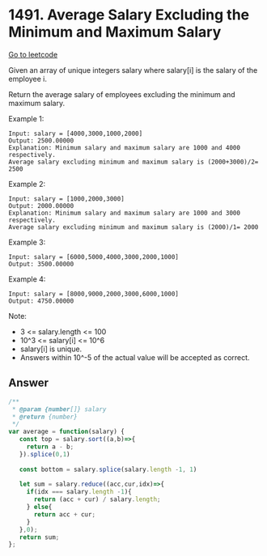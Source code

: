 # 1491. Average Salary Excluding the Minimum and Maximum Salary

[Go to leetcode](https://leetcode.com/problems/average-salary-excluding-the-minimum-and-maximum-salary/)

Given an array of unique integers salary where salary[i] is the salary of the employee i.

Return the average salary of employees excluding the minimum and maximum salary.

Example 1:

```
Input: salary = [4000,3000,1000,2000]
Output: 2500.00000
Explanation: Minimum salary and maximum salary are 1000 and 4000 respectively.
Average salary excluding minimum and maximum salary is (2000+3000)/2= 2500
```

Example 2:

```
Input: salary = [1000,2000,3000]
Output: 2000.00000
Explanation: Minimum salary and maximum salary are 1000 and 3000 respectively.
Average salary excluding minimum and maximum salary is (2000)/1= 2000
```

Example 3:

```
Input: salary = [6000,5000,4000,3000,2000,1000]
Output: 3500.00000
```

Example 4:
```
Input: salary = [8000,9000,2000,3000,6000,1000]
Output: 4750.00000
```
 
Note:

- 3 <= salary.length <= 100
- 10^3 <= salary[i] <= 10^6
- salary[i] is unique.
- Answers within 10^-5 of the actual value will be accepted as correct.

## Answer

```js
/**
 * @param {number[]} salary
 * @return {number}
 */
var average = function(salary) {
   const top = salary.sort((a,b)=>{
     return a - b;
   }).splice(0,1)
   
   const bottom = salary.splice(salary.length -1, 1)
   
   let sum = salary.reduce((acc,cur,idx)=>{
     if(idx === salary.length -1){
       return (acc + cur) / salary.length;
     } else{
       return acc + cur;
     }
   },0);  
   return sum;
};
```